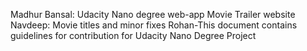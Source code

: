 Madhur Bansal: Udacity Nano degree web-app Movie Trailer website
Navdeep: Movie titles and minor fixes
Rohan-This document contains guidelines for contribution for Udacity Nano Degree Project

